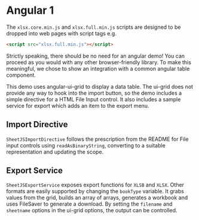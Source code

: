 # Angular 1

The `xlsx.core.min.js` and `xlsx.full.min.js` scripts are designed to be dropped
into web pages with script tags e.g.

```html
<script src="xlsx.full.min.js"></script>
```

Strictly speaking, there should be no need for an angular demo!  You can proceed
as you would with any other browser-friendly library.  To make this meaningful,
we chose to show an integration with a common angular table component.

This demo uses angular-ui-grid to display a data table.  The ui-grid does not
provide any way to hook into the import button, so the demo includes a simple
directive for a HTML File Input control.  It also includes a sample service for
export which adds an item to the export menu.

## Import Directive

`SheetJSImportDirective` follows the prescription from the README for File input
controls using `readAsBinaryString`, converting to a suitable representation
and updating the scope.

## Export Service

`SheetJSExportService` exposes export functions for `XLSB` and `XLSX`.  Other
formats are easily supported by changing the `bookType` variable.  It grabs
values from the grid, builds an array of arrays, generates a workbook and uses
FileSaver to generate a download.  By setting the `filename` and `sheetname`
options in the ui-grid options, the output can be controlled.

